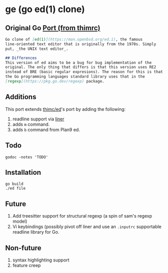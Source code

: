 # ge (go ed(1) clone)

## Original Go [Port (from thimrc)](https://github.com/thimrc/ed)

```md
Go clone of [ed(1)](https://man.openbsd.org/ed.1), the famous
line-oriented text editor that is originally from the 1970s. Simply
put, _the UNIX text editor_.

## Differences
This version of ed aims to be a bug for bug implementation of the
original. The only thing that differs is that this version uses RE2
instead of BRE (basic regular expresions). The reason for this is that
the Go programming languages standard library uses that in the
[regexp](https://pkg.go.dev/regexp) package.
```

## Additions

This port extends [thimc/ed](https://github.com/thimc/ed)'s port by adding
the following:

1. readline support via [liner](https://github.com/peterh/liner)
1. adds `m` command.  
1. adds `b` command from Plan9 ed.  

## Todo

	godoc -notes 'TODO'


## Installation


	go build
	./ed file


## Future


1. Add treesitter support for structural regexp (a spin of sam's regexp
model)  
1. Vi keybindings (possibly pivot off liner and use an `.inputrc`
   supportable readline library for Go.


## Non-future


1. syntax highlighting support
1. feature creep
